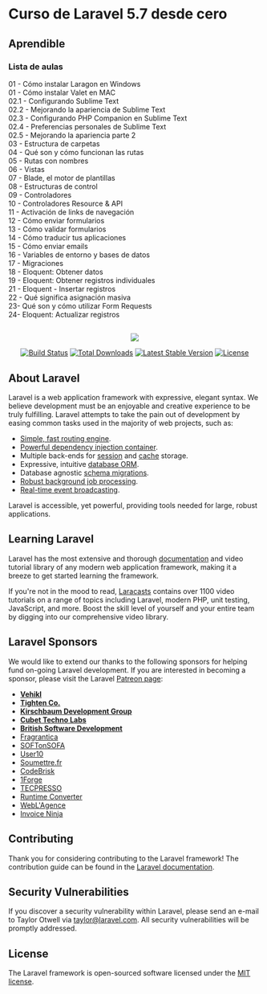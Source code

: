 # Curso de Laravel 5.7 desde cero
## Aprendible  

### [](https://www.youtube.com/watch?v=QRwuPHeagaQ&list=PLpKWS6gp0jd_uZiWmjuqLY7LAMaD8UJhc)

### Lista de aulas  

01 - Cómo instalar Laragon en Windows  
01 - Cómo instalar Valet en MAC  
02.1 - Configurando Sublime Text  
02.2 - Mejorando la apariencia de Sublime Text  
02.3 - Configurando PHP Companion en Sublime Text  
02.4 - Preferencias personales de Sublime Text  
02.5 - Mejorando la apariencia parte 2  
03 - Estructura de carpetas  
04 - Qué son y cómo funcionan las rutas  
05 - Rutas con nombres  
06 - Vistas  
07 - Blade, el motor de plantillas  
08 - Estructuras de control  
09 - Controladores  
10 - Controladores Resource & API  
11 - Activación de links de navegación  
12 - Cómo enviar formularios  
13 - Cómo validar formularios  
14 - Cómo traducir tus aplicaciones  
15 - Cómo enviar emails  
16 - Variables de entorno y bases de datos  
17 - Migraciones  
18 - Eloquent: Obtener datos  
19 - Eloquent: Obtener registros individuales  
21 - Eloquent - Insertar registros  
22 - Qué significa asignación masiva  
23- Qué son y cómo utilizar Form Requests  
24- Eloquent: Actualizar registros  

##

<p align="center"><img src="https://laravel.com/assets/img/components/logo-laravel.svg"></p>

<p align="center">
<a href="https://travis-ci.org/laravel/framework"><img src="https://travis-ci.org/laravel/framework.svg" alt="Build Status"></a>
<a href="https://packagist.org/packages/laravel/framework"><img src="https://poser.pugx.org/laravel/framework/d/total.svg" alt="Total Downloads"></a>
<a href="https://packagist.org/packages/laravel/framework"><img src="https://poser.pugx.org/laravel/framework/v/stable.svg" alt="Latest Stable Version"></a>
<a href="https://packagist.org/packages/laravel/framework"><img src="https://poser.pugx.org/laravel/framework/license.svg" alt="License"></a>
</p>

## About Laravel

Laravel is a web application framework with expressive, elegant syntax. We believe development must be an enjoyable and creative experience to be truly fulfilling. Laravel attempts to take the pain out of development by easing common tasks used in the majority of web projects, such as:

- [Simple, fast routing engine](https://laravel.com/docs/routing).
- [Powerful dependency injection container](https://laravel.com/docs/container).
- Multiple back-ends for [session](https://laravel.com/docs/session) and [cache](https://laravel.com/docs/cache) storage.
- Expressive, intuitive [database ORM](https://laravel.com/docs/eloquent).
- Database agnostic [schema migrations](https://laravel.com/docs/migrations).
- [Robust background job processing](https://laravel.com/docs/queues).
- [Real-time event broadcasting](https://laravel.com/docs/broadcasting).

Laravel is accessible, yet powerful, providing tools needed for large, robust applications.

## Learning Laravel

Laravel has the most extensive and thorough [documentation](https://laravel.com/docs) and video tutorial library of any modern web application framework, making it a breeze to get started learning the framework.

If you're not in the mood to read, [Laracasts](https://laracasts.com) contains over 1100 video tutorials on a range of topics including Laravel, modern PHP, unit testing, JavaScript, and more. Boost the skill level of yourself and your entire team by digging into our comprehensive video library.

## Laravel Sponsors

We would like to extend our thanks to the following sponsors for helping fund on-going Laravel development. If you are interested in becoming a sponsor, please visit the Laravel [Patreon page](https://patreon.com/taylorotwell):

- **[Vehikl](https://vehikl.com/)**
- **[Tighten Co.](https://tighten.co)**
- **[Kirschbaum Development Group](https://kirschbaumdevelopment.com)**
- **[Cubet Techno Labs](https://cubettech.com)**
- **[British Software Development](https://www.britishsoftware.co)**
- [Fragrantica](https://www.fragrantica.com)
- [SOFTonSOFA](https://softonsofa.com/)
- [User10](https://user10.com)
- [Soumettre.fr](https://soumettre.fr/)
- [CodeBrisk](https://codebrisk.com)
- [1Forge](https://1forge.com)
- [TECPRESSO](https://tecpresso.co.jp/)
- [Runtime Converter](http://runtimeconverter.com/)
- [WebL'Agence](https://weblagence.com/)
- [Invoice Ninja](https://www.invoiceninja.com)

## Contributing

Thank you for considering contributing to the Laravel framework! The contribution guide can be found in the [Laravel documentation](https://laravel.com/docs/contributions).

## Security Vulnerabilities

If you discover a security vulnerability within Laravel, please send an e-mail to Taylor Otwell via [taylor@laravel.com](mailto:taylor@laravel.com). All security vulnerabilities will be promptly addressed.

## License

The Laravel framework is open-sourced software licensed under the [MIT license](https://opensource.org/licenses/MIT).
